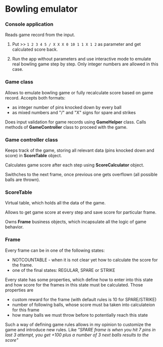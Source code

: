 # Bowling emulator

### Console application

Reads game record from the input.
 1. Put >> `1 2 3 4 5 / X X X 0 10 1 1 X 1 2`
 as parameter and get calculated score back.

 2. Run the app without parameters and use interactive mode to emulate real bowling game step by step.
 Only integer numbers are allowed in this case.
 
### Game class
Allows to emulate bowling game or fully recalculate score based on game record.
Accepts both formats:
 - as integer number of pins knocked down by every ball
 - as mixed numbers and "/" and "X" signs for spare and strikes

Does input validation for game records using **GameHelper** class.
Calls methods of **GameController** class to proceed with the game.

### Game controller class

Keeps track of the game, storing all relevant data (pins knocked down and score) in **ScoreTable** object.

Calculates game score after each step using **ScoreCalculator** object.

Swithches to the next frame, once previous one gets overflown (all possible balls are thrown).

### ScoreTable

Virtual table, which holds all the data of the game.

Allows to get game score at every step and save score for particular frame.

Owns **Frame** business objects, which incapsulate all the logic of game behavior.

### Frame

Every frame can be in one of the following states:
 - NOTCOUNTABLE - when it is not clear yet how to calculate the score for the frame.
 - one of the final states: REGULAR, SPARE or STRIKE
 
Every state has some properties, which define how to enter into this state and how score for the frames in this state must be calculated.
Those properties are 
 - custom reward for the frame (with default rules is 10 for SPARE/STRIKE)
 - number of following balls, whose score must ba taken into calculateion for this frame
 - how many balls we must throw before to potentially reach this state
 
 Such a way of defining game rules allows in my opinion to customize the game and introduce new rules.
 Like *"SPARE frame is when you hit 7 pins in last 3 attempt, you get +100 plus a number of 3 next balls results to the score"*
 
